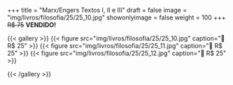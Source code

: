 +++
title = "Marx/Engers Textos I, II e III"
draft = false
image = "img/livros/filosofia/25/25_10.jpg"
showonlyimage = false
weight = 100
+++
<span class="sold">~~R$ 75~~</span> **VENDIDO!**

<!--more-->

{{< gallery >}}
{{< figure src="img/livros/filosofia/25/25_10.jpg" caption="🤔 R$ 25" >}}
{{< figure src="img/livros/filosofia/25/25_11.jpg" caption="🤔 R$ 25" >}}
{{< figure src="img/livros/filosofia/25/25_12.jpg" caption="🤔 R$ 25" >}}


{{< /gallery >}}

